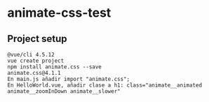 # animate-css-test

## Project setup

```
@vue/cli 4.5.12
vue create project
npm install animate.css --save
animate.css@4.1.1
En main.js añadir import "animate.css";
En HelloWorld.vue, añadir clase a h1: class="animate__animated animate__zoomInDown animate__slower"
```
